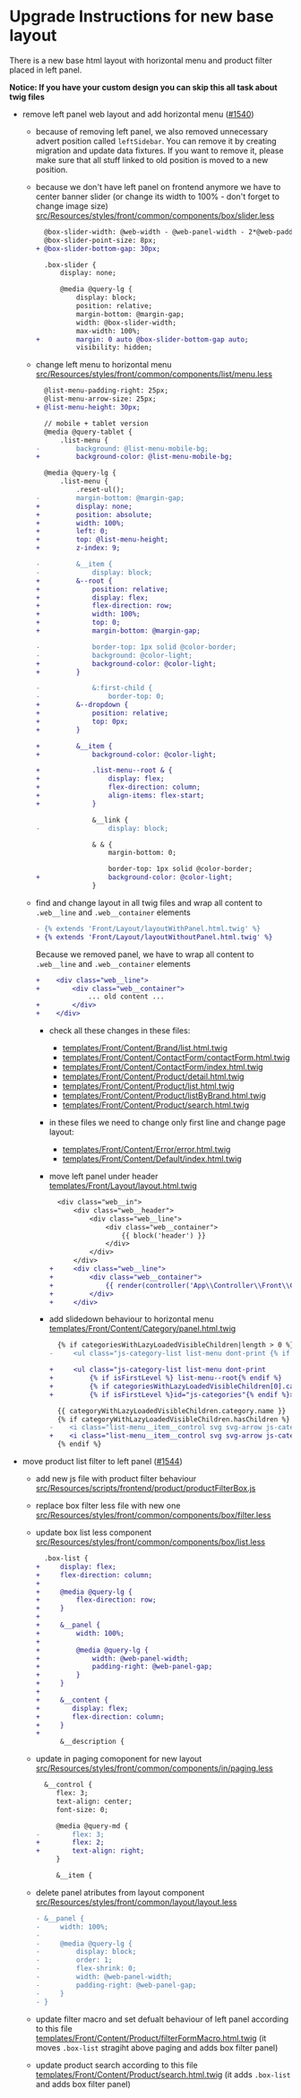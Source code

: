# Upgrade Instructions for new base layout
There is a new base html layout with horizontal menu and product filter placed in left panel.

**Notice: If you have your custom design you can skip this all task about twig files**

- remove left panel web layout and add horizontal menu ([#1540](https://github.com/shopsys/shopsys/pull/1540))
    - because of removing left panel, we also removed unnecessary advert position called `leftSidebar`. You can remove it by creating migration and update data fixtures. If you want to remove it, please make sure that all stuff linked to old position is moved to a new position.
    - because we don't have left panel on frontend anymore we have to center banner slider (or change its width to 100% - don't forget to change image size) [src/Resources/styles/front/common/components/box/slider.less](https://github.com/shopsys/shopsys/blob/9.0/project-base/src/Resources/styles/front/common/components/box/slider.less)
        ```diff
          @box-slider-width: @web-width - @web-panel-width - 2*@web-padding;
          @box-slider-point-size: 8px;
        + @box-slider-bottom-gap: 30px;

          .box-slider {
              display: none;

              @media @query-lg {
                  display: block;
                  position: relative;
                  margin-bottom: @margin-gap;
                  width: @box-slider-width;
                  max-width: 100%;
        +         margin: 0 auto @box-slider-bottom-gap auto;
                  visibility: hidden;
        ```
    - change left menu to horizontal menu [src/Resources/styles/front/common/components/list/menu.less](https://github.com/shopsys/shopsys/blob/9.0/project-base/src/Resources/styles/front/common/components/list/menu.less)
        ```diff
          @list-menu-padding-right: 25px;
          @list-menu-arrow-size: 25px;
        + @list-menu-height: 30px;

          // mobile + tablet version
          @media @query-tablet {
              .list-menu {
        -         background: @list-menu-mobile-bg;
        +         background-color: @list-menu-mobile-bg;

          @media @query-lg {
              .list-menu {
                  .reset-ul();
        -         margin-bottom: @margin-gap;
        +         display: none;
        +         position: absolute;
        +         width: 100%;
        +         left: 0;
        +         top: @list-menu-height;
        +         z-index: 9;

        -         &__item {
        -             display: block;
        +         &--root {
        +             position: relative;
        +             display: flex;
        +             flex-direction: row;
        +             width: 100%;
        +             top: 0;
        +             margin-bottom: @margin-gap;

        -             border-top: 1px solid @color-border;
        -             background: @color-light;
        +             background-color: @color-light;
        +         }

        -             &:first-child {
        -                 border-top: 0;
        +         &--dropdown {
        +             position: relative;
        +             top: 0px;
        +         }

        +         &__item {
        +             background-color: @color-light;

        +             .list-menu--root & {
        +                 display: flex;
        +                 flex-direction: column;
        +                 align-items: flex-start;
        +             }

                      &__link {
        -                 display: block;

                      & & {
                          margin-bottom: 0;

                          border-top: 1px solid @color-border;
        +                 background-color: @color-light;
                      }
        ```

    - find and change layout in all twig files and wrap all content to `.web__line` and `.web__container` elements
        ```diff
        - {% extends 'Front/Layout/layoutWithPanel.html.twig' %}
        + {% extends 'Front/Layout/layoutWithoutPanel.html.twig' %}
        ```

        Because we removed panel, we have to wrap all content to `.web__line` and `.web__container` elements
        ```diff
        +    <div class="web__line">
        +        <div class="web__container">
                     ... old content ...
        +        </div>
        +    </div>
        ```

        - check all these changes in these files:
            - [templates/Front/Content/Brand/list.html.twig](https://github.com/shopsys/shopsys/blob/9.0/project-base/templates/Front/Content/Brand/list.html.twig)
            - [templates/Front/Content/ContactForm/contactForm.html.twig](https://github.com/shopsys/shopsys/blob/9.0/project-base/templates/Front/Content/ContactForm/contactForm.html.twig)
            - [templates/Front/Content/ContactForm/index.html.twig](https://github.com/shopsys/shopsys/blob/9.0/project-base/templates/Front/Content/ContactForm/index.html.twig)
            - [templates/Front/Content/Product/detail.html.twig](https://github.com/shopsys/shopsys/blob/9.0/project-base/templates/Front/Content/Product/detail.html.twig)
            - [templates/Front/Content/Product/list.html.twig](https://github.com/shopsys/shopsys/blob/9.0/project-base/templates/Front/Content/Product/list.html.twig)
            - [templates/Front/Content/Product/listByBrand.html.twig](https://github.com/shopsys/shopsys/blob/9.0/project-base/templates/Front/Content/Product/listByBrand.html.twig)
            - [templates/Front/Content/Product/search.html.twig](https://github.com/shopsys/shopsys/blob/9.0/project-base/templates/Front/Content/Product/search.html.twig)

        - in these files we need to change only first line and change page layout:
            - [templates/Front/Content/Error/error.html.twig](https://github.com/shopsys/shopsys/blob/9.0/project-base/templates/Front/Content/Error/error.html.twig)
            - [templates/Front/Content/Default/index.html.twig](https://github.com/shopsys/shopsys/blob/9.0/project-base/templates/Front/Content/Default/index.html.twig)

        - move left panel under header [templates/Front/Layout/layout.html.twig](https://github.com/shopsys/shopsys/blob/9.0/project-base/templates/Front/Layout/layout.html.twig)
            ```diff
              <div class="web__in">
                  <div class="web__header">
                      <div class="web__line">
                          <div class="web__container">
                              {{ block('header') }}
                          </div>
                      </div>
                  </div>
            +     <div class="web__line">
            +         <div class="web__container">
            +             {{ render(controller('App\\Controller\\Front\\CategoryController:panelAction', { request: app.request } )) }}
            +         </div>
            +     </div>
            ```

      - add slidedown behaviour to horizontal menu [templates/Front/Content/Category/panel.html.twig](https://github.com/shopsys/shopsys/blob/9.0/project-base/templates/Front/Content/Category/panel.html.twig)
          ```diff
            {% if categoriesWithLazyLoadedVisibleChildren|length > 0 %}
          -     <ul class="js-category-list list-menu dont-print {% if isFirstLevel %}list-menu--root{% endif %}" {% if isFirstLevel %}id="js-categories"{% endif %}>

          +     <ul class="js-category-list list-menu dont-print
          +         {% if isFirstLevel %} list-menu--root{% endif %}
          +         {% if categoriesWithLazyLoadedVisibleChildren[0].category.level > 2 %} list-menu--dropdown{% endif %}"
          +         {% if isFirstLevel %}id="js-categories"{% endif %}>
          ```
          ```diff
            {{ categoryWithLazyLoadedVisibleChildren.category.name }}
            {% if categoryWithLazyLoadedVisibleChildren.hasChildren %}
          -    <i class="list-menu__item__control svg svg-arrow js-category-collapse-control {% if categoryWithLazyLoadedVisibleChildren.category in openCategories %}open{% endif %}" data-url="{{ url('front_category_branch', { parentCategoryId: categoryWithLazyLoadedVisibleChildren.category.id }) }}"></i>
          +    <i class="list-menu__item__control svg svg-arrow js-category-collapse-control" data-url="{{ url('front_category_branch', { parentCategoryId: categoryWithLazyLoadedVisibleChildren.category.id }) }}"></i>
            {% endif %}
          ```
        
- move product list filter to left panel ([#1544](https://github.com/shopsys/shopsys/pull/1544))
    - add new js file with product filter behaviour [src/Resources/scripts/frontend/product/productFilterBox.js](https://github.com/shopsys/shopsys/blob/9.0/project-base/src/Resources/scripts/frontend/product/productFilterToggler.js)

    - replace box filter less file with new one [src/Resources/styles/front/common/components/box/filter.less](https://github.com/shopsys/shopsys/blob/9.0/project-base/src/Resources/styles/front/common/components/box/filter.less)

    - update box list less component [src/Resources/styles/front/common/components/box/list.less](https://github.com/shopsys/shopsys/blob/9.0/project-base/src/Resources/styles/front/common/components/box/list.less)
        ```diff
          .box-list {
        +     display: flex;
        +     flex-direction: column;
        +
        +     @media @query-lg {
        +         flex-direction: row;
        +     }
        +
        +     &__panel {
        +         width: 100%;
        +
        +         @media @query-lg {
        +             width: @web-panel-width;
        +             padding-right: @web-panel-gap;
        +         }
        +     }
        +
        +     &__content {
        +        display: flex;
        +        flex-direction: column;
        +     }
        +
              &__description {
        ```

    - update in paging comoponent for new layout [src/Resources/styles/front/common/components/in/paging.less](https://github.com/shopsys/shopsys/blob/9.0/project-base/src/Resources/styles/front/common/components/in/paging.less)
        ```diff
          &__control {
             flex: 3;
             text-align: center;
             font-size: 0;

             @media @query-md {
        -        flex: 3;
        +        flex: 2;
        +        text-align: right;
             }

             &__item {
        ```

    - delete panel atributes from layout component [src/Resources/styles/front/common/layout/layout.less](https://github.com/shopsys/shopsys/blob/9.0/project-base/src/Resources/styles/front/common/layout/layout.less)
        ```diff
        - &__panel {
        -     width: 100%;
        -
        -     @media @query-lg {
        -         display: block;
        -         order: 1;
        -         flex-shrink: 0;
        -         width: @web-panel-width;
        -         padding-right: @web-panel-gap;
        -     }
        - }
        ```

    - update filter macro and set defualt behaviour of left panel according to this file [templates/Front/Content/Product/filterFormMacro.html.twig](https://github.com/shopsys/shopsys/blob/9.0/project-base/templates/Front/Content/Product/filterFormMacro.html.twig) (it moves `.box-list` stragiht above paging and adds box filter panel)

    - update product search according to this file [templates/Front/Content/Product/search.html.twig](https://github.com/shopsys/shopsys/blob/9.0/project-base/templates/Front/Content/Product/search.html.twig) (it adds `.box-list` and adds box filter panel)
